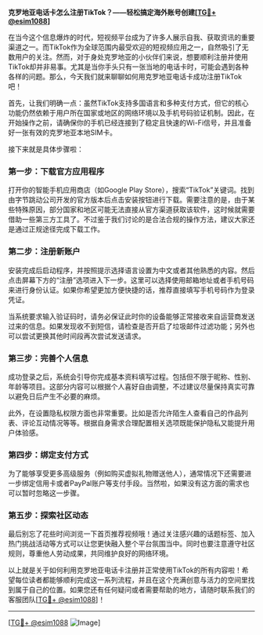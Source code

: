 **克罗地亚电话卡怎么注册TikTok？——轻松搞定海外账号创建[[TG💪+ @esim1088](https://t.me/s/esim1088)]**

在当今这个信息爆炸的时代，短视频平台成为了许多人展示自我、获取资讯的重要渠道之一。而TikTok作为全球范围内最受欢迎的短视频应用之一，自然吸引了无数用户的关注。然而，对于身处克罗地亚的小伙伴们来说，想要顺利注册并使用TikTok却并非易事。尤其是当你手头只有一张当地的电话卡时，可能会遇到各种各样的问题。那么，今天我们就来聊聊如何用克罗地亚电话卡成功注册TikTok吧！

首先，让我们明确一点：虽然TikTok支持多国语言和多种支付方式，但它的核心功能仍然依赖于用户所在国家或地区的网络环境以及手机号码验证机制。因此，在开始操作之前，请确保你的手机已经连接到了稳定且快速的Wi-Fi信号，并且准备好一张有效的克罗地亚本地SIM卡。

接下来就是具体步骤啦：

### 第一步：下载官方应用程序

打开你的智能手机应用商店（如Google Play Store），搜索“TikTok”关键词。找到由字节跳动公司开发的官方版本后点击安装按钮进行下载。需要注意的是，由于某些特殊原因，部分国家和地区可能无法直接从官方渠道获取该软件，这时候就需要借助一些第三方工具了。不过鉴于我们讨论的是合法合规的操作方法，建议大家还是通过正规途径完成下载工作。

### 第二步：注册新账户

安装完成后启动程序，并按照提示选择语言设置为中文或者其他熟悉的内容。然后点击屏幕下方的“注册”选项进入下一步。这里可以选择使用邮箱地址或者手机号码来进行身份认证。如果你希望更加方便快捷的话，推荐直接填写手机号码作为登录凭证。

当系统要求输入验证码时，请务必保证此时你的设备能够正常接收来自运营商发送过来的信息。如果发现收不到短信，请检查是否开启了垃圾邮件过滤功能；另外也可以尝试更换其他时间段再次尝试发送请求。

### 第三步：完善个人信息

成功登录之后，系统会引导你完成基本资料填写过程。包括但不限于昵称、性别、年龄等项目。这部分内容可以根据个人喜好自由调整，不过建议尽量保持真实可靠以避免日后产生不必要的麻烦。

此外，在设置隐私权限方面也非常重要。比如是否允许陌生人查看自己的作品列表、评论互动情况等等。根据自身需求合理配置相关选项既能保护隐私又能提升用户体验感。

### 第四步：绑定支付方式

为了能够享受更多高级服务（例如购买虚拟礼物赠送他人），通常情况下还需要进一步绑定信用卡或者PayPal账户等支付手段。当然啦，如果没有这方面的需求也可以暂时忽略这一步骤。

### 第五步：探索社区动态

最后别忘了花些时间浏览一下首页推荐视频哦！通过关注感兴趣的话题标签、加入热门挑战活动等方式可以让您更快融入整个平台氛围当中。同时也要注意遵守社区规则，尊重他人劳动成果，共同维护良好的网络环境。

以上就是关于如何利用克罗地亚电话卡注册并正常使用TikTok的所有内容啦！希望每位读者都能够顺利完成这一系列流程，并且在这个充满创意与活力的空间里找到属于自己的位置。如果您还有任何疑问或者需要帮助的地方，请随时联系我们的客服团队[[TG💪+ @esim1088](https://t.me/s/esim1088)]！

---

[[TG💪+ @esim1088](https://t.me/s/esim1088) ![Image](https://i.postimg.cc/4NQfJmqS/Snipaste-2025-05-13-00-14-12.png)]